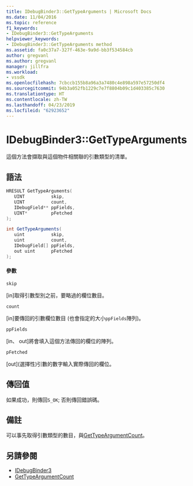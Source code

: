 ```yaml
---
title: IDebugBinder3::GetTypeArguments | Microsoft Docs
ms.date: 11/04/2016
ms.topic: reference
f1_keywords:
- IDebugBinder3::GetTypeArguments
helpviewer_keywords:
- IDebugBinder3::GetTypeArguments method
ms.assetid: fa0c37a7-327f-463e-9a9d-bb3f534584cb
author: gregvanl
ms.author: gregvanl
manager: jillfra
ms.workload:
- vssdk
ms.openlocfilehash: 7cbccb155b8a96a3a7480c4e898a597e57250df4
ms.sourcegitcommit: 94b3a052fb1229c7e7f8804b09c1d403385c7630
ms.translationtype: HT
ms.contentlocale: zh-TW
ms.lasthandoff: 04/23/2019
ms.locfileid: "62923652"
---
```

# <a name="idebugbinder3gettypearguments"></a>IDebugBinder3::GetTypeArguments
這個方法會擷取與這個物件相關聯的引數類型的清單。

## <a name="syntax"></a>語法

```cpp
HRESULT GetTypeArguments(
   UINT          skip,
   UINT          count,
   IDebugField** ppFields,
   UINT*         pFetched
);
```

```csharp
int GetTypeArguments(
   uint          skip,
   uint          count,
   IDebugField[] ppFields,
   out uint      pFetched
);
```

#### <a name="parameters"></a>參數
 `skip`

 [in]取得引數型別之前，要略過的欄位數目。

 `count`

 [in]要傳回的引數欄位數目 (也會指定的大小`ppFields`陣列)。

 `ppFields`

 [in、 out]將會填入這個方法傳回的欄位的陣列。

 `pFetched`

 [out]\(選擇性)引數的數字輸入實際傳回的欄位。

## <a name="return-value"></a>傳回值
 如果成功，則傳回`S_OK`; 否則傳回錯誤碼。

## <a name="remarks"></a>備註
 可以事先取得引數類型的數目，與[GetTypeArgumentCount](../../../extensibility/debugger/reference/idebugbinder3-gettypeargumentcount.md)。

## <a name="see-also"></a>另請參閱
- [IDebugBinder3](../../../extensibility/debugger/reference/idebugbinder3.md)
- [GetTypeArgumentCount](../../../extensibility/debugger/reference/idebugbinder3-gettypeargumentcount.md)